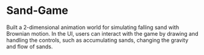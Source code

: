 # Sand-Game
Built a 2-dimensional animation world for simulating falling sand with Brownian motion. In the UI, users can interact with the game by drawing and handling the controls, such as accumulating sands, changing the gravity and flow of sands.
